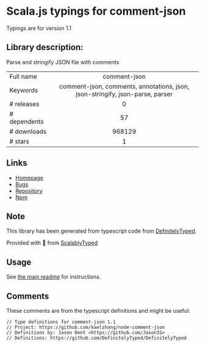
# Scala.js typings for comment-json

Typings are for version 1.1

## Library description:
Parse and stringify JSON file with comments

|                    |                 |
| ------------------ | :-------------: |
| Full name          | comment-json |
| Keywords           | comment-json, comments, annotations, json, json-stringify, json-parse, parser |
| # releases         | 0 |
| # dependents       | 57 |
| # downloads        | 968129 |
| # stars            | 1 |

## Links
- [Homepage](https://github.com/kaelzhang/node-comment-json)
- [Bugs](https://github.com/kaelzhang/node-comment-json/issues)
- [Repository](https://github.com/kaelzhang/node-comment-json)
- [Npm](https://www.npmjs.com/package/comment-json)
    


## Note
This library has been generated from typescript code from [DefinitelyTyped](https://definitelytyped.org).

Provided with :purple_heart: from [ScalablyTyped](https://github.com/oyvindberg/ScalablyTyped)

## Usage
See [the main readme](../../readme.md) for instructions.

## Comments

These comments are from the typescript definitions and might be useful:
```
// Type definitions for comment-json 1.1
// Project: https://github.com/kaelzhang/node-comment-json
// Definitions by: Jason Dent <https://github.com/Jason3S>
// Definitions: https://github.com/DefinitelyTyped/DefinitelyTyped

```

